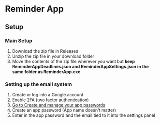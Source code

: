 # Reminder App
## Setup
### Main Setup
1. Download the zip file in Releases
2. Unzip the zip file in your download folder
3. Move the contents of the zip file wherever you want but **keep ReminderAppDeadlines.json and ReminderAppSettings.json in the same folder as ReminderApp.exe**
### Setting up the email system
1. Create or log into a Google account
2. Enable 2FA (two factor authentication)
3. [Go to Create and manage your app passwords](https://myaccount.google.com/apppasswords)
4. Create an app password (App name doesn't matter)
5. Enter in the app password and the email tied to it into the settings panel
